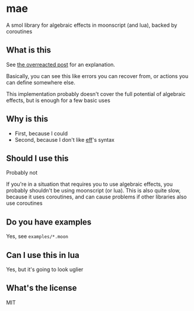 # mae
A smol library for algebraic effects in moonscript (and lua), backed by coroutines

## What is this
See [the overreacted post](https://overreacted.io/algebraic-effects-for-the-rest-of-us/) for an explanation.

Basically, you can see this like errors you can recover from, or actions you can define somewhere else.

This implementation probably doesn't cover the full potential of algebraic effects, but is enough for a few basic uses

## Why is this
- First, because I could
- Second, because I don't like [eff](https://github.com/Nymphium/eff.lua)'s syntax

## Should I use this
Probably not

If you're in a situation that requires you to use algebraic effects, you probably shouldn't be using moonscript (or lua).
This is also quite slow, because it uses coroutines, and can cause problems if other libraries also use coroutines

## Do you have examples
Yes, see `examples/*.moon`

## Can I use this in lua
Yes, but it's going to look uglier

## What's the license
MIT

